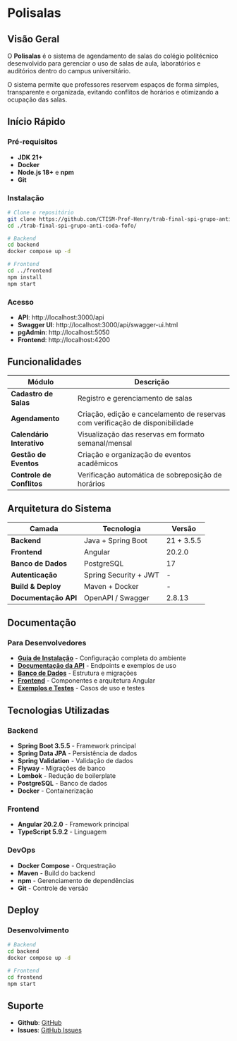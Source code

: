 # Polisalas

## Visão Geral

O **Polisalas** é o sistema de agendamento de salas do colégio politécnico desenvolvido para gerenciar o uso de salas de aula, laboratórios e auditórios dentro do campus universitário.

O sistema permite que professores reservem espaços de forma simples, transparente e organizada, evitando conflitos de horários e otimizando a ocupação das salas.

## Início Rápido

### Pré-requisitos
- **JDK 21+**
- **Docker**
- **Node.js 18+** e **npm**
- **Git**

### Instalação

```bash
# Clone o repositório
git clone https://github.com/CTISM-Prof-Henry/trab-final-spi-grupo-anti-coda-fofo.git
cd ./trab-final-spi-grupo-anti-coda-fofo/

# Backend
cd backend
docker compose up -d

# Frontend
cd ../frontend
npm install
npm start
```

### Acesso
- **API**: http://localhost:3000/api
- **Swagger UI**: http://localhost:3000/api/swagger-ui.html
- **pgAdmin**: http://localhost:5050
- **Frontend**: http://localhost:4200

## Funcionalidades

| Módulo                         | Descrição                                                                                       |
| ------------------------------ | ----------------------------------------------------------------------------------------------- |
| **Cadastro de Salas**          | Registro e gerenciamento de salas                                        |
| **Agendamento**                | Criação, edição e cancelamento de reservas com verificação de disponibilidade                  |
| **Calendário Interativo**      | Visualização das reservas em formato semanal/mensal                                            |
| **Gestão de Eventos**          | Criação e organização de eventos acadêmicos                                                     |
| **Controle de Conflitos**      | Verificação automática de sobreposição de horários                                             |

## Arquitetura do Sistema

| Camada               | Tecnologia             | Versão        |
| -------------------- | ---------------------- | ------------- |
| **Backend**          | Java + Spring Boot     | 21 + 3.5.5    |
| **Frontend**         | Angular                | 20.2.0        |
| **Banco de Dados**   | PostgreSQL             | 17            |
| **Autenticação**     | Spring Security + JWT  | -             |
| **Build & Deploy**   | Maven + Docker         | -             |
| **Documentação API** | OpenAPI / Swagger      | 2.8.13        |

## Documentação

### Para Desenvolvedores
- [**Guia de Instalação**](instalacao.md) - Configuração completa do ambiente
- [**Documentação da API**](api.md) - Endpoints e exemplos de uso
- [**Banco de Dados**](banco-dados.md) - Estrutura e migrações
- [**Frontend**](frontend.md) - Componentes e arquitetura Angular
- [**Exemplos e Testes**](exemplos.md) - Casos de uso e testes


## Tecnologias Utilizadas

### Backend
- **Spring Boot 3.5.5** - Framework principal
- **Spring Data JPA** - Persistência de dados
- **Spring Validation** - Validação de dados
- **Flyway** - Migrações de banco
- **Lombok** - Redução de boilerplate
- **PostgreSQL** - Banco de dados
- **Docker** - Containerização

### Frontend
- **Angular 20.2.0** - Framework principal
- **TypeScript 5.9.2** - Linguagem


### DevOps
- **Docker Compose** - Orquestração
- **Maven** - Build do backend
- **npm** - Gerenciamento de dependências
- **Git** - Controle de versão

## Deploy

### Desenvolvimento

```bash
# Backend
cd backend
docker compose up -d

# Frontend
cd frontend
npm start
```


## Suporte

- **Github**:  [GitHub](https://github.com/CTISM-Prof-Henry/trab-final-spi-grupo-anti-coda-fofo)
- **Issues**: [GitHub Issues](https://github.com/CTISM-Prof-Henry/trab-final-spi-grupo-anti-coda-fofo/issues)
